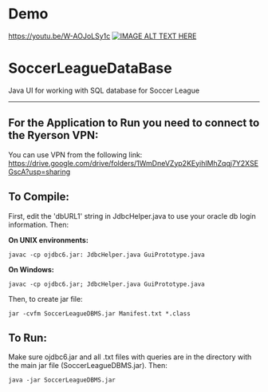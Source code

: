 # Demo
https://youtu.be/W-AOJoLSy1c
[![IMAGE ALT TEXT HERE](https://img.youtube.com/vi/W-AOJoLSy1c/0.jpg)](https://www.youtube.com/watch?v=W-AOJoLSy1c)

# SoccerLeagueDataBase
Java UI for working with SQL database for Soccer League

----
## For the Application to Run you need to connect to the Ryerson VPN:

You can use VPN from the following link: https://drive.google.com/drive/folders/1WmDneVZyp2KEyihlMhZqqj7Y2XSEGscA?usp=sharing

## To Compile:

First, edit the 'dbURL1' string in JdbcHelper.java to use your oracle db login information. Then:

**On UNIX environments:**
```
javac -cp ojdbc6.jar: JdbcHelper.java GuiPrototype.java
```
**On Windows:**
```
javac -cp ojdbc6.jar; JdbcHelper.java GuiPrototype.java
```

Then, to create jar file:
```
jar -cvfm SoccerLeagueDBMS.jar Manifest.txt *.class
```

## To Run:

Make sure ojdbc6.jar and all .txt files with queries are in the directory with the main jar file (SoccerLeagueDBMS.jar). Then:
```
java -jar SoccerLeagueDBMS.jar
```
